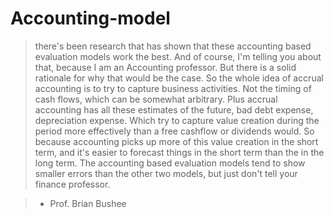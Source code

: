 # Accounting-model

> there's been research that has shown that these accounting based evaluation models work the best. And of course, I'm telling you about that, because I am an Accounting professor. But there is a solid rationale for why that would be the case. So the whole idea of accrual accounting is to try to capture business activities. Not the timing of cash flows, which can be somewhat arbitrary. Plus accrual accounting has all these estimates of the future, bad debt expense, depreciation expense. Which try to capture value creation during the period more effectively than a free cashflow or dividends would. So because accounting picks up more of this value creation in the short term, and it's easier to forecast things in the short term than the in the long term. The accounting based evaluation models tend to show smaller errors than the other two models, but just don't tell your finance professor.  

> - Prof. Brian Bushee
